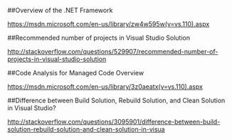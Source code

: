 ##Overview of the .NET Framework

https://msdn.microsoft.com/en-us/library/zw4w595w(v=vs.110).aspx

##Recommended number of projects in Visual Studio Solution

http://stackoverflow.com/questions/529907/recommended-number-of-projects-in-visual-studio-solution

##Code Analysis for Managed Code Overview

https://msdn.microsoft.com/en-us/library/3z0aeatx(v=vs.110).aspx

##Difference between Build Solution, Rebuild Solution, and Clean Solution in Visual Studio?

http://stackoverflow.com/questions/3095901/difference-between-build-solution-rebuild-solution-and-clean-solution-in-visua
